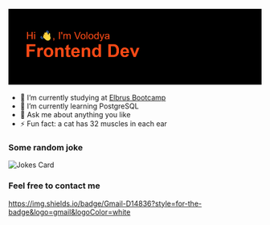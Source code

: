 ![Greeting](https://github.com/vVolodya/vVolodya/blob/main/header.png?raw=true)

- 🔭 I’m currently studying at [Elbrus Bootcamp](https://elbrusboot.camp/)
- 🌱 I’m currently learning PostgreSQL
- 💬 Ask me about anything you like
- ⚡ Fun fact: a cat has 32 muscles in each ear

### Some random joke
![Jokes Card](https://readme-jokes.vercel.app/api)

### Feel free to contact me
https://img.shields.io/badge/Gmail-D14836?style=for-the-badge&logo=gmail&logoColor=white




